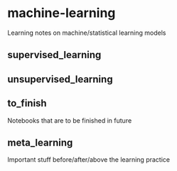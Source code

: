 # machine-learning
Learning notes on machine/statistical learning models

## supervised_learning
## unsupervised_learning
## to_finish
Notebooks that are to be finished in future
## meta_learning
Important stuff before/after/above the learning practice
